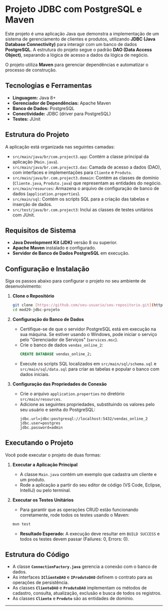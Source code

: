 # Projeto JDBC com PostgreSQL e Maven

Este projeto é uma aplicação Java que demonstra a implementação de um sistema de gerenciamento de clientes e produtos, utilizando **JDBC (Java Database Connectivity)** para interagir com um banco de dados **PostgreSQL**. A estrutura do projeto segue o padrão **DAO (Data Access Object)**, separando a lógica de acesso a dados da lógica de negócio.

O projeto utiliza **Maven** para gerenciar dependências e automatizar o processo de construção.

## Tecnologias e Ferramentas

- **Linguagem:** Java 8+
- **Gerenciador de Dependências:** Apache Maven
- **Banco de Dados:** PostgreSQL
- **Conectividade:** JDBC (driver para PostgreSQL)
- **Testes:** JUnit

## Estrutura do Projeto

A aplicação está organizada nas seguintes camadas:

- `src/main/java/br/com.project3.app`: Contém a classe principal da aplicação (`Main.java`).
- `src/main/java/br.com.project3.dao`: Camada de acesso a dados (DAO), com interfaces e implementações para `Cliente` e `Produto`.
- `src/main/java/br.com.project3.domain`: Contém as classes de domínio (`Cliente.java`, `Produto.java`) que representam as entidades do negócio.
- `src/main/resources`: Armazena o arquivo de configuração de banco de dados (`application.properties`).
- `src/main/sql`: Contém os scripts SQL para a criação das tabelas e inserção de dados.
- `src/test/java/br.com.project3`: Inclui as classes de testes unitários com JUnit.

## Requisitos de Sistema

- **Java Development Kit (JDK)** versão 8 ou superior.
- **Apache Maven** instalado e configurado.
- **Servidor de Banco de Dados PostgreSQL** em execução.

## Configuração e Instalação

Siga os passos abaixo para configurar o projeto no seu ambiente de desenvolvimento:

1.  **Clone o Repositório**
    ```sh
    git clone [https://github.com/seu-usuario/seu-repositorio.git](https://github.com/seu-usuario/seu-repositorio.git)
    cd mod29-jdbc-projeto
    ```
2.  **Configuração do Banco de Dados**
    - Certifique-se de que o servidor PostgreSQL está em execução na sua máquina. Se estiver usando o Windows, pode iniciar o serviço pelo "Gerenciador de Serviços" (`services.msc`).
    - Crie o banco de dados `vendas_online_2`:
      ```sql
      CREATE DATABASE vendas_online_2;
      ```
    - Execute os scripts SQL localizados em `src/main/sql/schema.sql` e `src/main/sql/data.sql` para criar as tabelas e popular o banco com dados iniciais.

3.  **Configuração das Propriedades de Conexão**
    - Crie o arquivo `application.properties` no diretório `src/main/resources`.
    - Adicione as seguintes propriedades, substituindo os valores pelo seu usuário e senha do PostgreSQL:
      ```properties
      jdbc.url=jdbc:postgresql://localhost:5432/vendas_online_2
      jdbc.user=postgres
      jdbc.password=admin
      ```

## Executando o Projeto

Você pode executar o projeto de duas formas:

1.  **Executar a Aplicação Principal**
    - A classe `Main.java` contém um exemplo que cadastra um cliente e um produto.
    - Rode a aplicação a partir do seu editor de código (VS Code, Eclipse, IntelliJ) ou pelo terminal.

2.  **Executar os Testes Unitários**
    - Para garantir que as operações CRUD estão funcionando corretamente, rode todos os testes usando o Maven:
    ```sh
    mvn test
    ```
    - **Resultado Esperado:** A execução deve resultar em `BUILD SUCCESS` e todos os testes devem passar (Failures: 0, Errors: 0).

## Estrutura do Código

- A classe **`ConnectionFactory.java`** gerencia a conexão com o banco de dados.
- As interfaces **`IClienteDAO`** e **`IProdutoDAO`** definem o contrato para as operações de persistência.
- As classes **`ClienteDAO`** e **`ProdutoDAO`** implementam os métodos de cadastro, consulta, atualização, exclusão e busca de todos os registros.
- As classes **`Cliente`** e **`Produto`** são as entidades de domínio.

---